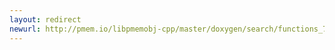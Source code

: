 ```yaml
---
layout: redirect
newurl: http://pmem.io/libpmemobj-cpp/master/doxygen/search/functions_73.html
---
```

